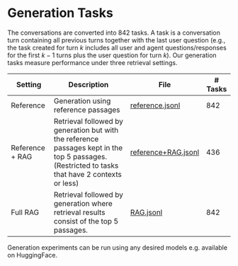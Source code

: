 # Generation Tasks

 The conversations are converted into 842 tasks. A task is a conversation turn containing all previous turns together with the last user question (e.g., the task created for turn $k$ includes all user and agent questions/responses for the first $k-1$ turns plus the user question for turn $k$). Our generation tasks measure performance under three retrieval settings.

| Setting  | Description | File | # Tasks
| ------------- | ------------- |  ------------- |  ------------- | 
| Reference  | Generation using reference passages | [reference.jsonl](reference.jsonl) |  842 | 
| Reference + RAG | Retrieval followed by generation but with the reference passages kept in the top 5 passages. (Restricted to tasks that have 2 contexts or less) | [reference+RAG.jsonl](reference+RAG.jsonl) | 436 |
| Full RAG | Retrieval followed by generation where retrieval results consist of the top 5 passages. | [RAG.jsonl](RAG.jsonl) | 842 |

Generation experiments can be run using any desired models e.g. available on HuggingFace.